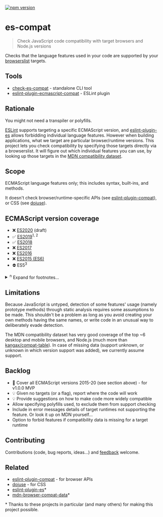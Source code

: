[![npm version](https://badge.fury.io/js/eslint-plugin-ecmascript-compat.svg)](https://badge.fury.io/js/eslint-plugin-ecmascript-compat)

# es-compat

> Check JavaScript code compatibility with target browsers and Node.js versions

Checks that the language features used in your code are supported by your [browserslist](https://github.com/browserslist/browserslist) targets.

## Tools

- [check-es-compat](/packages/check-es-compat/README.md) - standalone CLI tool
- [eslint-plugin-ecmascript-compat](/packages/eslint-plugin-ecmascript-compat/README.md) - ESLint plugin

## Rationale

You might not need a transpiler or polyfills.

[ESLint](https://eslint.org) supports targeting a specific ECMAScript version, and [eslint-plugin-es](https://github.com/mysticatea/eslint-plugin-es) allows forbidding individual language features. However when building applications, what we target are particular browser/runtime versions. This project lets you check compatibility by specifying those targets directly via a browserslist. It will figure out which individual features you can use, by looking up those targets in the [MDN compatibility dataset](https://github.com/mdn/browser-compat-data).

## Scope

ECMAScript language features only; this includes syntax, built-ins, and methods.

It doesn't check browser/runtime-specific APIs (see [eslint-plugin-compat](https://github.com/amilajack/eslint-plugin-compat)), or CSS (see [doiuse](https://github.com/anandthakker/doiuse)).

## ECMAScript version coverage

- ❌ [ES2020](https://v8.dev/features/tags/es2020) (draft)
- ✅ [ES2019](https://flaviocopes.com/es2019)<sup>1, 2</sup>
- ✅ [ES2018](https://flaviocopes.com/es2018)
- ❌ [ES2017](https://flaviocopes.com/es2017)
- ❌ [ES2016](https://flaviocopes.com/es2016)
- ❌ [ES2015 (ES6)](https://flaviocopes.com/es6)
- ⛔ ES5<sup>3</sup>

<details>
<summary><sup>n</sup> Expand for footnotes...</summary>

<sup>1</sup> Excluding features not statically detectable: revised `Function.prototype.toString`, stable `Array.prototype.sort`, well-formed `JSON.stringify`.

<sup>2</sup> Excluding `Symbol.prototype.description`; as a debug feature, it's not worth the false positives that arise due to its name and not being a method.

<sup>3</sup> ES5 is out of scope; it's over 10 years old and [supported](https://caniuse.com/#feat=es5) in IE10 even.

</details>

## Limitations

Because JavaScript is untyped, detection of some features' usage (namely prototype methods) through static analysis requires some assumptions to be made. This shouldn't be a problem as long as you avoid creating your own methods having the same names, or write code in an unusual way to deliberately evade detection.

The MDN compatibility dataset has very good coverage of the top ~6 desktop and mobile browsers, and Node.js (much more than [kangax/compat-table](https://github.com/kangax/compat-table)). In case of missing data (support unknown, or unknown in which version support was added), we currently assume support.

## Backlog

- 🙏 Cover all ECMAScript versions 2015-20 (see section above) - for v1.0.0 MVP
- 💡 Given no targets (or a flag), report where the code will work
- 💡 Provide suggestions on how to make code more widely compatible
- Allow specifying polyfills used, to exclude them from support checking
- Include in error messages details of target runtimes not supporting the feature. Or look it up on MDN yourself...
- Option to forbid features if compatibility data is missing for a target runtime

## Contributing

Contributions (code, bug reports, ideas...) and [feedback](https://github.com/robatwilliams/es-compat/issues/1) welcome.

## Related

- [eslint-plugin-compat](https://github.com/amilajack/eslint-plugin-compat) - for browser APIs
- [doiuse](https://github.com/anandthakker/doiuse) - for CSS
- [eslint-plugin-es](https://github.com/mysticatea/eslint-plugin-es)\*
- [mdn-browser-compat-data](https://github.com/mdn/browser-compat-data)\*

\* Thanks to these projects in particular (and many others) for making this project possible.
